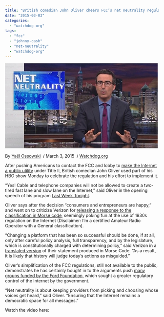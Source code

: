 ```yaml
---
title: "British comedian John Oliver cheers FCC’s net neutrality regulation"
date: "2015-03-03"
categories: 
  - "watchdog-org"
tags: 
  - "fcc"
  - "johnny-cash"
  - "net-neutrality"
  - "watchdog-org"
---
```


![](images/tumblr_inline_nknd7uTGGQ1qdn1ny.jpg)

By [Yaël Ossowski](http://watchdog.org/author/yael/ "Posts by Yaël Ossowski")  / March 3, 2015  / [Watchdog.org](http://watchdog.org/203502/net-neutrality/)

After pushing Americans to contact the FCC and lobby to [make the Internet a public utility](http://watchdog.org/202789/internet-regulation/) under Title II, British comedian John Oliver used part of his HBO show Monday to celebrate the regulation and his effort to implement it.

“Yes! Cable and telephone companies will not be allowed to create a two-tired fast lane and slow lane on the Internet,” said Oliver in the opening speech of his program [Last Week Tonight](http://www.youtube.com/watch?v=f72vtTkVS0Y).

Oliver says after the decision “consumers and entrepreneurs are happy,” and went on to criticize Verizon for [releasing a response to the classification in Morse code](http://publicpolicy.verizon.com/blog/entry/fccs-throwback-thursday-move-imposes-1930s-rules-on-the-internet), seemingly poking fun at the use of 1930s regulation on the Internet (Disclaimer: I’m a certified Amateur Radio Operator with a General classification).

“Changing a platform that has been so successful should be done, if at all, only after careful policy analysis, full transparency, and by the legislature, which is constitutionally charged with determining policy,” said Verizon in a [translated version](http://publicpolicy.verizon.com/assets/docs/VZ_NR_--_2-26-15_VZ_Statement_on_Open_Internet_Order_FINAL_1.pdf) of their statement produced in Morse Code. “As a result, it is likely that history will judge today’s actions as misguided.”

Oliver’s simplification of the FCC regulations, still not available to the public, demonstrates he has certainly bought in to the arguments push [many groups funded by the Ford Foundation](http://watchdog.org/187392/ford-foundation/), which sought a greater regulatory control of the Internet by the government.

“Net neutrality is about keeping providers from picking and choosing whose voices get heard,” said Oliver. “Ensuring that the Internet remains a democratic space for all messages.”

Watch the video here:
